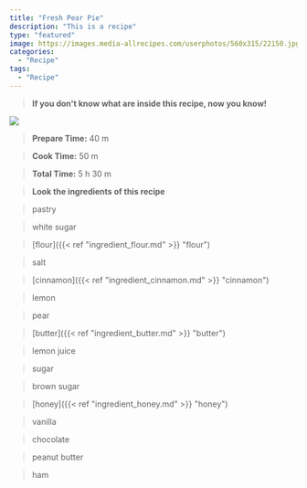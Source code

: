 ```yaml
---
title: "Fresh Pear Pie"
description: "This is a recipe"
type: "featured"
image: https://images.media-allrecipes.com/userphotos/560x315/22150.jpg
categories: 
  - "Recipe"
tags: 
  - "Recipe"
---
```



>**If you don't know what are inside this recipe, now you know!**

![](../images/Recipes-Banner.jpg)
> **Prepare Time:** 40 m


> **Cook Time:** 50 m


> **Total Time:** 5 h 30 m

> **Look the ingredients of this recipe**

> pastry

> white sugar

> [flour]({{< ref "ingredient_flour.md" >}} "flour")

> salt

> [cinnamon]({{< ref "ingredient_cinnamon.md" >}} "cinnamon")

> lemon

> pear

> [butter]({{< ref "ingredient_butter.md" >}} "butter")

> lemon juice

> sugar

> brown sugar

> [honey]({{< ref "ingredient_honey.md" >}} "honey")

> vanilla

> chocolate

> peanut butter

> ham

